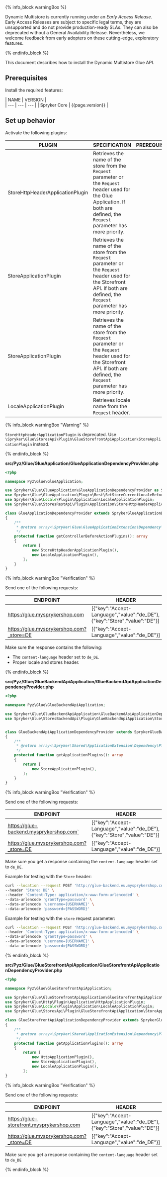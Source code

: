 {% info_block warningBox %}

Dynamic Multistore is currently running under an *Early Access Release*. Early Access Releases are subject to specific legal terms, they are unsupported and do not provide production-ready SLAs. They can also be deprecated without a General Availability Release. Nevertheless, we welcome feedback from early adopters on these cutting-edge, exploratory features.

{% endinfo_block %}

This document describes how to install the Dynamic Multistore Glue API.

## Prerequisites

Install the required features:

| NAME | VERSION |  
| --- | --- | --- |
| Spryker Core | {{page.version}} |


## Set up behavior


Activate the following plugins:

| PLUGIN | SPECIFICATION                                                                                                                                  | PREREQUISITES | NAMESPACE                                                 |
| --- |------------------------------------------------------------------------------------------------------------------------------------------------| --- |-----------------------------------------------------------|
| StoreHttpHeaderApplicationPlugin | Retrieves the name of the store from the `Request` parameter or the `Request` header used for the Glue Application. If both are defined, the `Request` parameter has more priority. |   | Spryker\Glue\StoresRestApi\Plugin\Application             |
| StoreApplicationPlugin | Retrieves the name of the store from the `Request` parameter or the `Request` header used for the Storefront API. If both are defined, the `Request` parameter has more priority.  |   | Spryker\Glue\StoresApi\Plugin\GlueStorefrontApiApplication                 |
| StoreApplicationPlugin |  Retrieves the name of the store from the `Request` parameter or the `Request` header used for the Storefront API. If both are defined, the `Request` parameter has more priority.   |   | Spryker\Glue\StoresBackendApi\Plugin\GlueBackendApiApplication          |
| LocaleApplicationPlugin | Retrieves locale name from the `Request` header.                                                                                                      |   | Spryker\Glue\ProductOptionsRestApi\Plugin\GlueApplication |

{% info_block warningBox "Warning" %}

`StoreHttpHeaderApplicationPlugin` is deprecated. Use `\Spryker\Glue\StoresApi\Plugin\GlueStorefrontApiApplication\StoreApplicationPlugin` instead.

{% endinfo_block %}

**src/Pyz/Glue/GlueApplication/GlueApplicationDependencyProvider.php**


```php
<?php

namespace Pyz\Glue\GlueApplication;

use Spryker\Glue\GlueApplication\GlueApplicationDependencyProvider as SprykerGlueApplicationDependencyProvider;
use Spryker\Glue\GlueApplication\Plugin\Rest\SetStoreCurrentLocaleBeforeActionPlugin;
use Spryker\Glue\Locale\Plugin\Application\LocaleApplicationPlugin;
use Spryker\Glue\StoresRestApi\Plugin\Application\StoreHttpHeaderApplicationPlugin;

class GlueApplicationDependencyProvider extends SprykerGlueApplicationDependencyProvider
{
    /**
     * @return array<\Spryker\Glue\GlueApplicationExtension\Dependency\Plugin\ControllerBeforeActionPluginInterface>
     */
    protected function getControllerBeforeActionPlugins(): array
    {
        return [
            new StoreHttpHeaderApplicationPlugin(),
            new LocaleApplicationPlugin(),
        ];
    }
}
```

{% info_block warningBox "Verification" %}

Send one of the following requests:

| ENDPOINT | HEADER |
|-|-|
| https://glue.mysprykershop.com | [{"key":"Accept-Language","value":"de_DE"},{"key":"Store","value":"DE"}] |
| https://glue.mysprykershop.com?_store=DE | [{"key":"Accept-Language","value":"de_DE"}] |

Make sure the response contains the following:
* The `content-language` header set to `de_DE`.
* Proper locale and stores header.

{% endinfo_block %}

**src/Pyz/Glue/GlueBackendApiApplication/GlueBackendApiApplicationDependencyProvider.php**


```php
<?php

namespace Pyz\Glue\GlueBackendApiApplication;

use Spryker\Glue\GlueBackendApiApplication\GlueBackendApiApplicationDependencyProvider as SprykerGlueBackendApiApplicationDependencyProvider;
use Spryker\Glue\StoresBackendApi\Plugin\GlueBackendApiApplication\StoreApplicationPlugin;


class GlueBackendApiApplicationDependencyProvider extends SprykerGlueBackendApiApplicationDependencyProvider
{
    /**
     * @return array<\Spryker\Shared\ApplicationExtension\Dependency\Plugin\ApplicationPluginInterface>
     */
    protected function getApplicationPlugins(): array
    {
        return [
            new StoreApplicationPlugin(),
        ];
    }
}
```

{% info_block warningBox "Verification" %}

Send one of the following requests:

| ENDPOINT | HEADER |
|-|-|
| https://glue-backend.mysprykershop.com` | [{"key":"Accept-Language","value":"de_DE"},{"key":"Store","value":"DE"}] |
| https://glue.mysprykershop.com?_store=DE | [{"key":"Accept-Language","value":"de_DE"}] |

Make sure you get a response containing the `content-language` header set to `de_DE`.

Example for testing with the `Store` header:

```bash
curl --location --request POST 'http://glue-backend.eu.mysprykershop.com/token' \
--header 'Store: DE' \
--header 'Content-Type: application/x-www-form-urlencoded' \
--data-urlencode 'grantType=password' \
--data-urlencode 'username={USERNAME}' \
--data-urlencode 'password={PASSWORD}'

```

Example for testing with the `store` request parameter:

```bash
curl --location --request POST 'http://glue-backend.eu.mysprykershop.com/token?_store=DE' \
--header 'Content-Type: application/x-www-form-urlencoded' \
--data-urlencode 'grantType=password' \
--data-urlencode 'username={USERNAME}' \
--data-urlencode 'password={PASSWORD}'

```

{% endinfo_block %}


**src/Pyz/Glue/GlueStorefrontApiApplication/GlueStorefrontApiApplicationDependencyProvider.php**

```php
<?php

namespace Pyz\Glue\GlueStorefrontApiApplication;

use Spryker\Glue\GlueStorefrontApiApplication\GlueStorefrontApiApplicationDependencyProvider as SprykerGlueStorefrontApiApplicationDependencyProvider;
use Spryker\Glue\Http\Plugin\Application\HttpApplicationPlugin;
use Spryker\Glue\Locale\Plugin\Application\LocaleApplicationPlugin;
use Spryker\Glue\StoresApi\Plugin\GlueStorefrontApiApplication\StoreApplicationPlugin;

class GlueStorefrontApiApplicationDependencyProvider extends SprykerGlueStorefrontApiApplicationDependencyProvider
{
    /**
     * @return array<\Spryker\Shared\ApplicationExtension\Dependency\Plugin\ApplicationPluginInterface>
     */
    protected function getApplicationPlugins(): array
    {
        return [
            new HttpApplicationPlugin(),
            new StoreApplicationPlugin(),
            new LocaleApplicationPlugin(),
        ];
}

```

{% info_block warningBox "Verification" %}

Send one of the following requests:

| ENDPOINT | HEADER |
|-|-|
| https://glue-storefront.mysprykershop.com | [{"key":"Accept-Language","value":"de_DE"},{"key":"Store","value":"DE"}] |
| https://glue.mysprykershop.com?_store=DE | [{"key":"Accept-Language","value":"de_DE"}] |

Make sure you get a response containing the `content-language` header set to `de_DE`


{% endinfo_block %}
